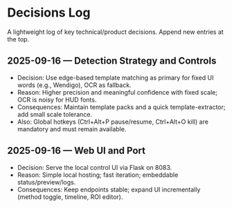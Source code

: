 # Decisions Log

A lightweight log of key technical/product decisions. Append new entries at the top.

## 2025-09-16 — Detection Strategy and Controls
- Decision: Use edge-based template matching as primary for fixed UI words (e.g., Wendigo), OCR as fallback.
- Reason: Higher precision and meaningful confidence with fixed scale; OCR is noisy for HUD fonts.
- Consequences: Maintain template packs and a quick template-extractor; add small scale tolerance.
- Also: Global hotkeys (Ctrl+Alt+P pause/resume, Ctrl+Alt+O kill) are mandatory and must remain available.

## 2025-09-16 — Web UI and Port
- Decision: Serve the local control UI via Flask on 8083.
- Reason: Simple local hosting; fast iteration; embeddable status/preview/logs.
- Consequences: Keep endpoints stable; expand UI incrementally (method toggle, timeline, ROI editor).
